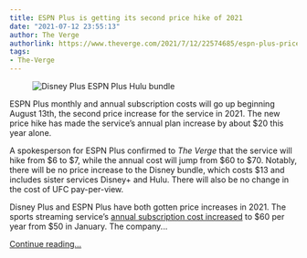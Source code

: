 ```yaml
---
title: ESPN Plus is getting its second price hike of 2021
date: "2021-07-12 23:55:13"
author: The Verge
authorlink: https://www.theverge.com/2021/7/12/22574685/espn-plus-price-increase-2021
tags:
- The-Verge
---
```

<figure>
      <img alt="Disney Plus ESPN Plus Hulu bundle" src="https://cdn.vox-cdn.com/thumbor/pdBrJqiEvkQnOePHxnYYjONej7c=/0x27:1396x958/1310x873/cdn.vox-cdn.com/uploads/chorus_image/image/69573508/disney_plus.0.png" />
    </figure>

  <p id="RiSPvS">ESPN Plus monthly and annual subscription costs will go up beginning August 13th, the second price increase for the service in 2021. The new price hike has made the service’s annual plan increase by about $20 this year alone.</p>
<p id="RgBBD2">A spokesperson for ESPN Plus confirmed to <em>The Verge</em> that the service will hike from $6 to $7, while the annual cost will jump from $60 to $70. Notably, there will be no price increase to the Disney bundle, which costs $13 and includes sister services Disney+ and Hulu. There will also be no change in the cost of UFC pay-per-view.</p>
<p id="13dflw">Disney Plus and ESPN Plus have both gotten price increases in 2021. The sports streaming service’s <a href="https://www.theverge.com/2020/12/30/22207151/espn-plus-annual-subscription-price-hike-disney-ufc">annual subscription cost increased</a> to $60 per year from $50 in January. The company...</p>
  <p>
    <a href="https://www.theverge.com/2021/7/12/22574685/espn-plus-price-increase-2021">Continue reading&hellip;</a>
  </p>